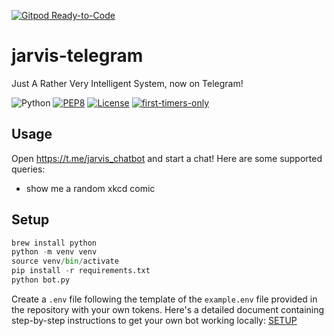[![Gitpod Ready-to-Code](https://img.shields.io/badge/Gitpod-Ready--to--Code-blue?logo=gitpod)](https://gitpod.io/#https://github.com/the-vision/jarvis-telegram) 

# jarvis-telegram

Just A Rather Very Intelligent System, now on Telegram!

![Python](https://img.shields.io/badge/python-3.7-blue.svg)
[![PEP8](https://img.shields.io/badge/code%20style-pep8-orange.svg)](https://www.python.org/dev/peps/pep-0008/)
[![License](https://img.shields.io/badge/license-MIT-blue.svg)](https://raw.githubusercontent.com/the-vision/jarvis-telegram/master/LICENSE)
[![first-timers-only](https://img.shields.io/badge/first--timers--only-friendly-blue.svg?style=flat-square)](https://www.firsttimersonly.com/)

## Usage

Open https://t.me/jarvis_chatbot and start a chat! Here are some supported queries:
* show me a random xkcd comic

## Setup

```python
brew install python
python -m venv venv
source venv/bin/activate
pip install -r requirements.txt
python bot.py
```

Create a `.env` file following the template of the `example.env` file provided in the repository with your own tokens. Here's a detailed document containing step-by-step instructions to get your own bot working locally: [SETUP](SETUP.md)
